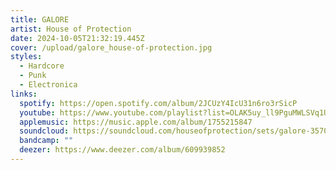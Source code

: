 ```yaml
---
title: GALORE
artist: House of Protection
date: 2024-10-05T21:32:19.445Z
cover: /upload/galore_house-of-protection.jpg
styles:
  - Hardcore
  - Punk
  - Electronica
links:
  spotify: https://open.spotify.com/album/2JCUzY4IcU31n6ro3rSicP
  youtube: https://www.youtube.com/playlist?list=OLAK5uy_ll9PguMWLSVq1UDzphSHDYduwdGDOY40c
  applemusic: https://music.apple.com/album/1755215847
  soundcloud: https://soundcloud.com/houseofprotection/sets/galore-357063521
  bandcamp: ""
  deezer: https://www.deezer.com/album/609939852
---
```

